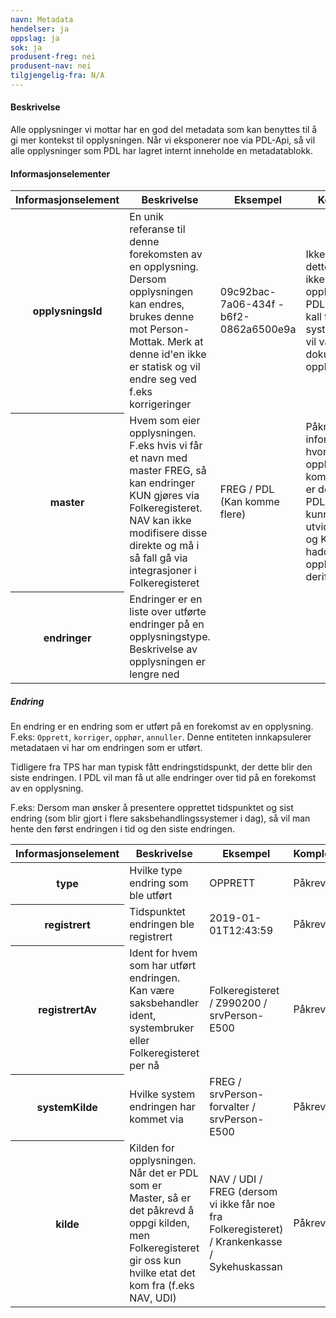```yaml
---
navn: Metadata
hendelser: ja
oppslag: ja
sok: ja
produsent-freg: nei
produsent-nav: nei
tilgjengelig-fra: N/A
---
```


#### Beskrivelse
Alle opplysninger vi mottar har en god del metadata som kan benyttes til å gi mer kontekst til opplysningen.
Når vi eksponerer noe via PDL-Api, så vil alle opplysninger som PDL har lagret internt inneholde en metadatablokk.

#### Informasjonselementer
<table class="table">
  <thead>
    <tr>
      <th>Informasjonselement</th>
      <th>Beskrivelse</th>
      <th>Eksempel</th>
      <th>Kompletthet</th>
    </tr>
  </thead>
    <tbody>
      <tr>
        <th scope="row">opplysningsId</th>
        <td>En unik referanse til denne forekomsten av en opplysning. Dersom opplysningen kan endres, brukes denne mot Person-Mottak. Merk at denne id'en ikke er statisk og vil endre seg ved f.eks korrigeringer</td>
        <td>09c92bac-7a06-434f -b6f2-0862a6500e9a</td>
        <td>Ikke påkrevd, dette skjer når vi ikke har lagret opplysningen i PDL, men gjør et kall til andre systemer. Dette vil være dokumentert på opplysningstypen</td>
      </tr>
      <tr>
        <th scope="row">master</th>
        <td>Hvem som eier opplysningen. F.eks hvis vi får et navn med master FREG, så kan endringer KUN gjøres via Folkeregisteret. NAV kan ikke modifisere disse direkte og må i så fall gå via integrasjoner i Folkeregisteret</td>
        <td>FREG / PDL (Kan komme flere)</td>
        <td>Påkrevd. Vi vil informere om hvor opplysningen kommer fra. I dag er det i FREG og PDL, men f.eks kunne man ha utvidet med UDI og KRR dersom vi hadde tatt inn opplysnigner derifra</td>
      </tr>
      <tr>
        <th scope="row">endringer</th>
        <td>Endringer er en liste over utførte endringer på en opplysningstype. Beskrivelse av opplysningen er lengre ned</td>
        <td></td>
        <td></td>
      </tr>
    </tbody>
</table>


##### Endring
En endring er en endring som er utført på en forekomst av en opplysning. F.eks: `Opprett`, `korriger`, `opphør`, `annuller`.
Denne entiteten innkapsulerer metadataen vi har om endringen som er utført.

Tidligere fra TPS har man typisk fått endringstidspunkt, der dette blir den siste endringen. I PDL vil man få ut alle endringer over tid på en forekomst av en opplysning.

F.eks: Dersom man ønsker å presentere opprettet tidspunktet og sist endring (som blir gjort i flere saksbehandlingssystemer i dag), så vil man hente den først endringen i tid og den siste endringen.


<table class="table">
  <thead>
    <tr>
      <th>Informasjonselement</th>
      <th>Beskrivelse</th>
      <th>Eksempel</th>
      <th>Kompletthet</th>
    </tr>
  </thead>
    <tbody>
      <tr>
        <th scope="row">type</th>
        <td>Hvilke type endring som ble utført</td>
        <td>OPPRETT</td>
        <td>Påkrevd</td>
      </tr>
      <tr>
        <th scope="row">registrert</th>
        <td>Tidspunktet endringen ble registrert</td>
        <td>2019-01-01T12:43:59</td>
        <td>Påkrevd</td>
      </tr>
      <tr>
        <th scope="row">registrertAv</th>
        <td>Ident for hvem som har utført endringen. Kan være saksbehandler ident, systembruker eller Folkeregisteret per nå</td>
        <td>Folkeregisteret / Z990200 / srvPerson-E500</td>
        <td>Påkrevd</td>
      </tr>
      <tr>
        <th scope="row">systemKilde</th>
        <td>Hvilke system endringen har kommet via</td>
        <td>FREG / srvPerson-forvalter / srvPerson-E500</td>
        <td>Påkrevd</td>
      </tr>
      <tr>
        <th scope="row">kilde</th>
        <td>Kilden for opplysningen. Når det er PDL som er Master, så er det påkrevd å oppgi kilden, men Folkeregisteret gir oss kun hvilke etat det kom fra (f.eks NAV, UDI)</td>
        <td>NAV / UDI / FREG (dersom vi ikke får noe fra Folkeregisteret) / Krankenkasse / Sykehuskassan</td>
        <td>Påkrevd</td>
      </tr>
    </tbody>
</table>